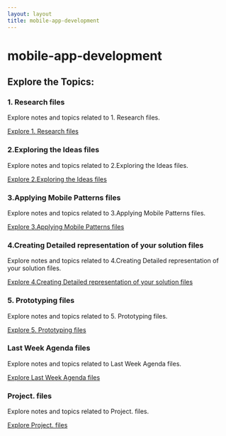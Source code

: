 ```yaml
---
layout: layout
title: mobile-app-development
---
```


# mobile-app-development

## Explore the Topics:
<div class="card-grid">

<div class="card">
  <h3>1. Research files</h3>
  <p>Explore notes and topics related to 1. Research files.</p>
  <a href="./1. Research files/index.html">Explore 1. Research files</a>
</div>

<div class="card">
  <h3>2.Exploring the Ideas files</h3>
  <p>Explore notes and topics related to 2.Exploring the Ideas files.</p>
  <a href="./2.Exploring the Ideas files/index.html">Explore 2.Exploring the Ideas files</a>
</div>

<div class="card">
  <h3>3.Applying Mobile Patterns files</h3>
  <p>Explore notes and topics related to 3.Applying Mobile Patterns files.</p>
  <a href="./3.Applying Mobile Patterns files/index.html">Explore 3.Applying Mobile Patterns files</a>
</div>

<div class="card">
  <h3>4.Creating Detailed representation of your solution files</h3>
  <p>Explore notes and topics related to 4.Creating Detailed representation of your solution files.</p>
  <a href="./4.Creating Detailed representation of your solution files/index.html">Explore 4.Creating Detailed representation of your solution files</a>
</div>

<div class="card">
  <h3>5. Prototyping files</h3>
  <p>Explore notes and topics related to 5. Prototyping files.</p>
  <a href="./5. Prototyping files/index.html">Explore 5. Prototyping files</a>
</div>

<div class="card">
  <h3>Last Week Agenda files</h3>
  <p>Explore notes and topics related to Last Week Agenda files.</p>
  <a href="./Last Week Agenda files/index.html">Explore Last Week Agenda files</a>
</div>

<div class="card">
  <h3>Project. files</h3>
  <p>Explore notes and topics related to Project. files.</p>
  <a href="./Project. files/index.html">Explore Project. files</a>
</div>
</div>

